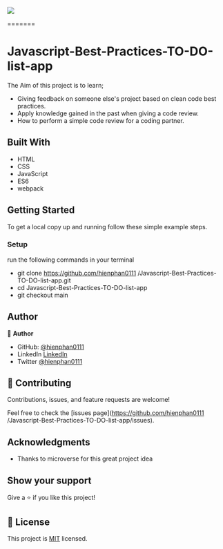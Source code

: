 ![](https://img.shields.io/badge/Microverse-blueviolet)

=======

# Javascript-Best-Practices-TO-DO-list-app

The Aim of this project is to learn; 
- Giving feedback on someone else's project based on clean code best practices.
- Apply knowledge gained in the past when giving a code review.
- How to perform a simple code review for a coding partner.

## Built With

- HTML
- CSS
- JavaScript
- ES6
- webpack

## Getting Started

To get a local copy up and running follow these simple example steps.

### Setup

run the following commands in your terminal

- git clone https://github.com/hienphan0111
/Javascript-Best-Practices-TO-DO-list-app.git
- cd Javascript-Best-Practices-TO-DO-list-app
- git checkout main

## Author

👤 **Author**

- GitHub: [@hienphan0111](https://github.com/hienphan0111)
- LinkedIn [LinkedIn](https://www.linkedin.com/in/hien-phan-61097b256/)
- Twitter [@hienphan0111](https://twitter.com/twitterhandle)

## 🤝 Contributing

Contributions, issues, and feature requests are welcome!

Feel free to check the [issues page](https://github.com/hienphan0111
/Javascript-Best-Practices-TO-DO-list-app/issues).

## Acknowledgments

- Thanks to microverse for this great project idea

## Show your support

Give a ⭐️ if you like this project!

## 📝 License

This project is [MIT](./LICENSE) licensed.
